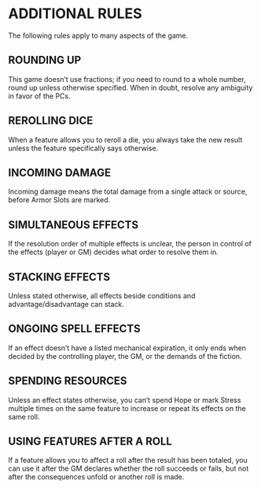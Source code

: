 # ADDITIONAL RULES

The following rules apply to many aspects of the game.

## ROUNDING UP

This game doesn’t use fractions; if you need to round to a whole number, round up unless otherwise specified. When in doubt, resolve any ambiguity in favor of the PCs.

## REROLLING DICE

When a feature allows you to reroll a die, you always take the new result unless the feature specifically says otherwise.

## INCOMING DAMAGE

Incoming damage means the total damage from a single attack or source, before Armor Slots are marked.

## SIMULTANEOUS EFFECTS

If the resolution order of multiple effects is unclear, the person in control of the effects (player or GM) decides what order to resolve them in.

## STACKING EFFECTS

Unless stated otherwise, all effects beside conditions and advantage/disadvantage can stack.

## ONGOING SPELL EFFECTS

If an effect doesn’t have a listed mechanical expiration, it only ends when decided by the controlling player, the GM, or the demands of the fiction.

## SPENDING RESOURCES

Unless an effect states otherwise, you can’t spend Hope or mark Stress multiple times on the same feature to increase or repeat its effects on the same roll.

## USING FEATURES AFTER A ROLL

If a feature allows you to affect a roll after the result has been totaled, you can use it after the GM declares whether the roll succeeds or fails, but not after the consequences unfold or another roll is made.

